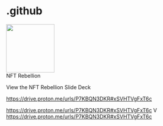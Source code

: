 # .github
<img src="https://avatars.githubusercontent.com/u/142549176?s=200&v=4" height="130" style="max-width: 100%;"> 
<br/>
<a>NFT Rebellion</a>
<p>View the NFT Rebellion Slide Deck</p>
<a href="https://drive.proton.me/urls/P7KBQN3DKR#xSVHTVgFxT6c">https://drive.proton.me/urls/P7KBQN3DKR#xSVHTVgFxT6c</a>

https://drive.proton.me/urls/P7KBQN3DKR#xSVHTVgFxT6c
V
https://drive.proton.me/urls/P7KBQN3DKR#xSVHTVgFxT6c

<!--

View the NFT Rebellion Slide Deck
https://drive.proton.me/urls/P7KBQN3DKR#xSVHTVgFxT6c

creates an NFT marketplace and streaming service for ALL music.

🙋‍♀️ A short introduction - what is your organization all about?
🌈 Contribution guidelines - how can the community get involved?
👩‍💻 Useful resources - where can the community find your docs? Is there anything else the community should know?
🍿 Fun facts - what does your team eat for breakfast?
🧙 Remember, you can do mighty things with the power of [Markdown](https://docs.github.com/github/writing-on-github/getting-started-with-writing-and-formatting-on-github/basic-writing-and-formatting-syntax)
-->
